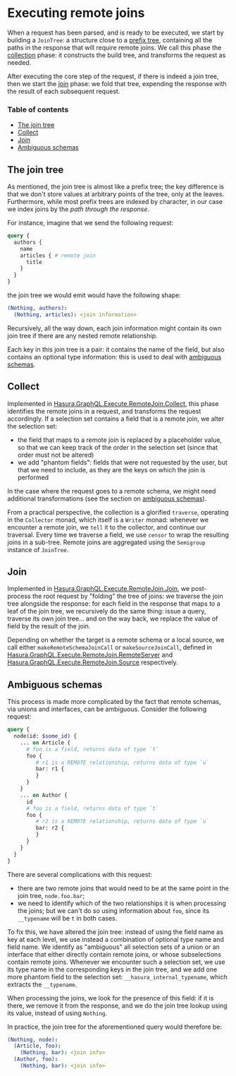 # Executing remote joins

When a request has been parsed, and is ready to be executed, we start by
building a `JoinTree`: a structure close to a [prefix
tree](https://en.wikipedia.org/wiki/Trie), containing all the paths in the
response that will require remote joins. We call this phase the
[collection](#collection) phase: it constructs the build tree, and transforms
the request as needed.

After executing the core step of the request, if there is indeed a join tree,
then we start the [join](#join) phase: we fold that tree, expending the response
with the result of each subsequent request.

### Table of contents

<!--
Please make sure you update the table of contents when modifying this file. If
you're using emacs, you can generate a default version of it with `M-x
markdown-toc-refresh-toc` (provided by the package markdown-toc), and then edit
it for readability.
-->

<!-- markdown-toc start - Don't edit this section. Run M-x markdown-toc-refresh-toc -->


- [The join tree](#the-join-tree)
- [Collect](#collect)
- [Join](#join)
- [Ambiguous schemas](#ambiguous-schemas)

<!-- markdown-toc end -->

## The join tree

As mentioned, the join tree is almost like a prefix tree; the key difference is
that we don't store values at arbitrary points of the tree, only at the
leaves. Furthermore, while most prefix trees are indexed by character, in our
case we index joins by the *path through the response*.

For instance, imagine that we send the following request:

```graphql
query {
  authors {
    name
    articles { # remote join
      title
    }
  }
}
```

the join tree we would emit would have the following shape:

```yaml
(Nothing, authors):
  (Nothing, articles): <join information>
```

Recursively, all the way down, each join information might contain its own join
tree if there are any nested remote relationship.

Each key in this join tree is a pair: it contains the name of the field, but
also contains an optional type information: this is used to deal with [ambiguous
schemas](#ambiguous-schemas).

## Collect

Implemented in
[Hasura.GraphQL.Execute.RemoteJoin.Collect](https://github.com/hasura/graphql-engine/blob/master/server/src-lib/Hasura/GraphQL/Execute/RemoteJoin/Collect.hs),
this phase identifies the remote joins in a request, and transforms the request
accordingly. If a selection set contains a field that is a remote join, we alter
the selection set:
  - the field that maps to a remote join is replaced by a placeholder value, so
    that we can keep track of the order in the selection set (since that order
    must not be altered)
  - we add "phantom fields": fields that were not requested by the user, but
    that we need to include, as they are the keys on which the join is performed

In the case where the request goes to a remote schema, we might need additional
transformations (see the section on [ambiguous schemas](#ambiguous-schemas)).

From a practical perspective, the collection is a glorified `traverse`,
operating in the `Collector` monad, which itself is a `Writer` monad: whenever
we encounter a remote join, we `tell` it to the collector, and continue our
traversal. Every time we traverse a field, we use `censor` to wrap the resulting
joins in a sub-tree. Remote joins are aggregated using the `Semigroup` instance
of `JoinTree`.

## Join

Implemented in
[Hasura.GraphQL.Execute.RemoteJoin.Join](https://github.com/hasura/graphql-engine/blob/master/server/src-lib/Hasura/GraphQL/Execute/RemoteJoin/Join.hs),
we post-process the root request by "folding" the tree of joins: we traverse the
join tree alongside the response: for each field in the response that maps to a
leaf of the join tree, we recursively do the same thing: issue a query, traverse
its own join tree... and on the way back, we replace the value of field by the
result of the join.

Depending on whether the target is a remote schema or a local source, we call
either `makeRemoteSchemaJoinCall` or `makeSourceJoinCall`, defined in
[Hasura.GraphQL.Execute.RemoteJoin.RemoteServer](https://github.com/hasura/graphql-engine/blob/master/server/src-lib/Hasura/GraphQL/Execute/RemoteJoin/RemoteServer.hs)
and
[Hasura.GraphQL.Execute.RemoteJoin.Source](https://github.com/hasura/graphql-engine/blob/master/server/src-lib/Hasura/GraphQL/Execute/RemoteJoin/Source.hs)
respectively.

## Ambiguous schemas

This process is made more complicated by the fact that remote schemas, via
unions and interfaces, can be ambiguous. Consider the following request:

```graphql
query {
  node(id: $some_id) {
    ... on Article {
      # foo is a field, returns data of type `t`
      foo {
         # r1 is a REMOTE relationship, returns data of type `u`
         bar: r1 {
         }
      }
    }
    ... on Author {
      id
      # foo is a field, returns data of type `t`
      foo {
         # r2 is a REMOTE relationship, returns data of type `u`
         bar: r2 {
         }
      }
    }
  }
}
```

There are several complications with this request:
  - there are two remote joins that would need to be at the same point in the
    join tree, `node.foo.bar`;
  - we need to identify which of the two relationships it is when processing the
    joins; but we can't do so using information about `foo`, since its
    `__typename` will be `t` in both cases.

To fix this, we have altered the join tree: instead of using the field name as
key at each level, we use instead a combination of optional type name and field
name. We identify as "ambiguous" all selection sets of a union or an interface
that either directly contain remote joins, or whose subselections contain remote
joins. Whenever we encounter such a selection set, we use its type name in the
corresponding keys in the join tree, and we add one more phantom field to the
selection set: `__hasura_internal_typename`, which extracts the `__typename`.

When processing the joins, we look for the presence of this field: if it is
there, we remove it from the response, and we do the join tree lookup using its
value, instead of using `Nothing`.

In practice, the join tree for the aforementioned query would therefore be:
```yaml
(Nothing, node):
  (Article, foo):
    (Nothing, bar): <join info>
  (Author, foo):
    (Nothing, bar): <join info>
```
